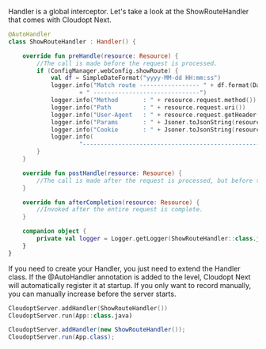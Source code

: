 Handler is a global interceptor. Let's take a look at the ShowRouteHandler that comes with Cloudopt Next.

````kotlin
@AutoHandler
class ShowRouteHandler : Handler() {

    override fun preHandle(resource: Resource) {
        //The call is made before the request is processed.
        if (ConfigManager.webConfig.showRoute) {
            val df = SimpleDateFormat("yyyy-MM-dd HH:mm:ss")
            logger.info("Match route ----------------- " + df.format(Date())
                    + " ------------------------------")
            logger.info("Method       : " + resource.request.method())
            logger.info("Path         : " + resource.request.uri())
            logger.info("User-Agent   : " + resource.request.getHeader("User-Agent"))
            logger.info("Params       : " + Jsoner.toJsonString(resource.request.params()?.entries() ?: "[]"))
            logger.info("Cookie       : " + Jsoner.toJsonString(resource.request.getHeader("Cookie") ?: ""))
            logger.info(
                    "--------------------------------------------------------------------------------")
        }
    }

    override fun postHandle(resource: Resource) {
        //The call is made after the request is processed, but before the view is rendered.
    }

    override fun afterCompletion(resource: Resource) {
        //Invoked after the entire request is complete.
    }

    companion object {
        private val logger = Logger.getLogger(ShowRouteHandler::class.java)
    }
}
````

If you need to create your Handler, you just need to extend the Handler class. If the @AutoHandler annotation is added to the level, Cloudopt Next will automatically register it at startup. If you only want to record manually, you can manually increase before the server starts.

````kotlin
CloudoptServer.addHandler(ShowRouteHandler())
CloudoptServer.run(App::class.java)
````

````java
CloudoptServer.addHandler(new ShowRouteHandler());
CloudoptServer.run(App.class);
````
